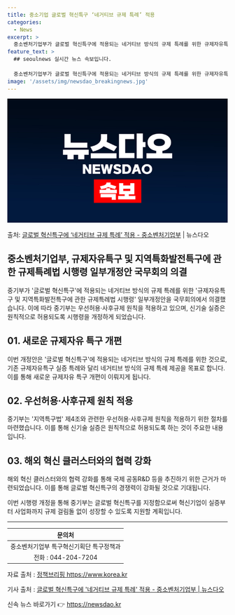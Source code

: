 ```yaml
---
title: 중소기업 글로벌 혁신특구 ‘네거티브 규제 특례’ 적용
categories:
  - News
excerpt: >
  중소벤처기업부가 글로벌 혁신특구에 적용되는 네거티브 방식의 규제 특례를 위한 규제자유특구 및 지역특화발전특구…
feature_text: >
  ## seoulnews 실시간 뉴스 속보입니다.

  중소벤처기업부가 글로벌 혁신특구에 적용되는 네거티브 방식의 규제 특례를 위한 규제자유특구 및 지역특화발전특구…
image: '/assets/img/newsdao_breakingnews.jpg'
---
```


![뉴스다오 속보](/assets/img/newsdao_breakingnews.jpg)

<p>출처: <a href="https://newsdao.kr/2776" rel="dofollow">글로벌 혁신특구에 ‘네거티브 규제 특례’ 적용 - 중소벤처기업부</a> | 뉴스다오</p>

<h2>중소벤처기업부, 규제자유특구 및 지역특화발전특구에 관한 규제특례법 시행령 일부개정안 국무회의 의결</h2>

<p data-ke-size="size16">중기부가 '글로벌 혁신특구'에 적용되는 네거티브 방식의 규제 특례를 위한 '규제자유특구 및 지역특화발전특구에 관한 규제특례법 시행령' 일부개정안을 국무회의에서 의결했습니다. 이에 따라 중기부는 우선허용·사후규제 원칙을 적용하고 있으며, 신기술 실증은 원칙적으로 허용되도록 시행령을 개정하게 되었습니다.</p>

<h2 data-ke-size="size26">01. 새로운 규제자유 특구 개편</h2>

<p data-ke-size="size16">이번 개정안은 '글로벌 혁신특구'에 적용되는 네거티브 방식의 규제 특례를 위한 것으로, 기존 규제자유특구 실증 특례와 달리 네거티브 방식의 규제 특례 제공을 목표로 합니다. 이를 통해 새로운 규제자유 특구 개편이 이뤄지게 됩니다.</p>

<h2 data-ke-size="size26">02. 우선허용·사후규제 원칙 적용</h2>

<p data-ke-size="size16">중기부는 '지역특구법' 제4조와 관련한 우선허용·사후규제 원칙을 적용하기 위한 절차를 마련했습니다. 이를 통해 신기술 실증은 원칙적으로 허용되도록 하는 것이 주요한 내용입니다.</p>

<h2 data-ke-size="size26">03. 해외 혁신 클러스터와의 협력 강화</h2>

<p data-ke-size="size16">해외 혁신 클러스터와의 협력 강화를 통해 국제 공동R&D 등을 추진하기 위한 근거가 마련되었습니다. 이를 통해 글로벌 혁신특구의 경쟁력이 강화될 것으로 기대됩니다.</p>

<p data-ke-size="size16">이번 시행령 개정을 통해 중기부는 글로벌 혁신특구를 지정함으로써 혁신기업이 실증부터 사업화까지 규제 걸림돌 없이 성장할 수 있도록 지원할 계획입니다.</p>

<hr>

<table>
<thead>
<tr>
<th style="text-align: center;">문의처</th>
</tr>
</thead>
<tbody>
<tr>
<td style="text-align: center;">중소벤처기업부 특구혁신기획단 특구정책과</td>
</tr>
<tr>
<td style="text-align: center;">전화 : 044-204-7204</td>
</tr>
</tbody>
</table>

<p data-ke-size="size16">자료 출처 : <a href="https://https://www.korea.kr">정책브리핑 https://www.korea.kr</a></p>
<p data-ke-size="size16">기사 출처 : <a href="https://newsdao.kr/2776">글로벌 혁신특구에 '네거티브 규제 특례' 적용 - 중소벤처기업부 | 뉴스다오</a></p>
 

신속 뉴스 바로가기 👉 <a href="https://newsdao.kr" rel="dofollow">https://newsdao.kr</a>


